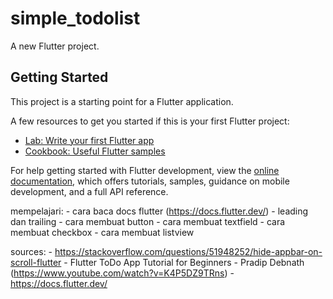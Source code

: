 # simple_todolist

A new Flutter project.

## Getting Started

This project is a starting point for a Flutter application.

A few resources to get you started if this is your first Flutter project:

- [Lab: Write your first Flutter app](https://docs.flutter.dev/get-started/codelab)
- [Cookbook: Useful Flutter samples](https://docs.flutter.dev/cookbook)

For help getting started with Flutter development, view the
[online documentation](https://docs.flutter.dev/), which offers tutorials,
samples, guidance on mobile development, and a full API reference.

mempelajari:
    - cara baca docs flutter (https://docs.flutter.dev/)
    - leading dan trailing
    - cara membuat button
    - cara membuat textfield
    - cara membuat checkbox
    - cara membuat listview
    
    

sources:
    - https://stackoverflow.com/questions/51948252/hide-appbar-on-scroll-flutter
    - Flutter ToDo App Tutorial for Beginners - Pradip Debnath (https://www.youtube.com/watch?v=K4P5DZ9TRns)
    - https://docs.flutter.dev/